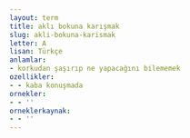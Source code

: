 ```yaml
---
layout: term
title: aklı bokuna karışmak
slug: akli-bokuna-karismak
letter: A
lisan: Türkçe
anlamlar:
- korkudan şaşırıp ne yapacağını bilememek
ozellikler:
- - kaba konuşmada
ornekler:
- - ''
orneklerkaynak:
- - ''
---
```


